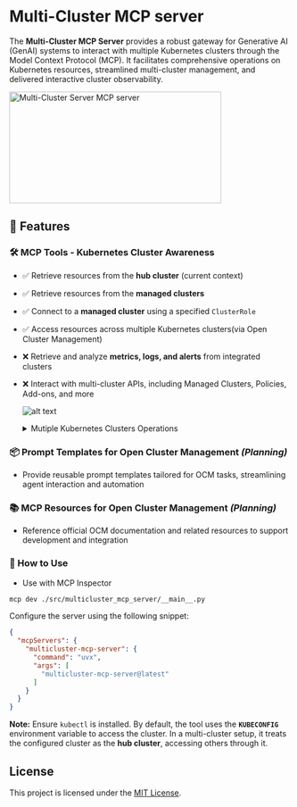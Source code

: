 <!-- [![MseeP Badge](https://mseep.net/pr/yanmxa-multicluster-mcp-server-badge.jpg)](https://mseep.ai/app/yanmxa-multicluster-mcp-server) -->


# Multi-Cluster MCP server

The **Multi-Cluster MCP Server** provides a robust gateway for Generative AI (GenAI) systems to interact with multiple Kubernetes clusters through the Model Context Protocol (MCP). It facilitates comprehensive operations on Kubernetes resources, streamlined multi-cluster management, and delivered interactive cluster observability.

<a href="https://glama.ai/mcp/servers/@yanmxa/multicluster-mcp-server">
  <img width="380" height="200" src="https://glama.ai/mcp/servers/@yanmxa/multicluster-mcp-server/badge" alt="Multi-Cluster Server MCP server" />
</a>

## **🚀 Features**

### 🛠️ MCP Tools - Kubernetes Cluster Awareness
  
- ✅ Retrieve resources from the **hub cluster** (current context)  
- ✅ Retrieve resources from the **managed clusters**  
- ✅ Connect to a **managed cluster** using a specified `ClusterRole`
- ✅ Access resources across multiple Kubernetes clusters(via Open Cluster Management)
- ❌ Retrieve and analyze **metrics, logs, and alerts** from integrated clusters  
- ❌ Interact with multi-cluster APIs, including Managed Clusters, Policies, Add-ons, and more

  ![alt text](images/tools.png)
  <details>
  <summary>Mutiple Kubernetes Clusters Operations</summary>

  [![Watch the demo](https://asciinema.org/a/706281.svg)](https://asciinema.org/a/706281)

  </details>

### 📦 Prompt Templates for Open Cluster Management *(Planning)*

- Provide reusable prompt templates tailored for OCM tasks, streamlining agent interaction and automation

### 📚 MCP Resources for Open Cluster Management *(Planning)*

- Reference official OCM documentation and related resources to support development and integration

### **📌 How to Use**

- Use with MCP Inspector

```bash
mcp dev ./src/multicluster_mcp_server/__main__.py 
```

Configure the server using the following snippet:

```json
{
  "mcpServers": {
    "multicluster-mcp-server": {
      "command": "uvx",
      "args": [
        "multicluster-mcp-server@latest"
      ]
    }
  }
}
```

**Note:** Ensure `kubectl` is installed. By default, the tool uses the **`KUBECONFIG`** environment variable to access the cluster. In a multi-cluster setup, it treats the configured cluster as the **hub cluster**, accessing others through it.

## License

This project is licensed under the [MIT License](LICENSE).